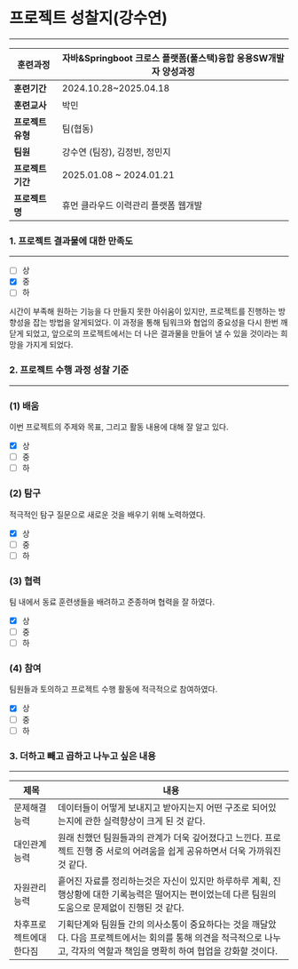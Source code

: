 # 프로젝트 성찰지(강수연)

---

| **훈련과정** | 자바&Springboot 크로스 플랫폼(풀스택)융합 응용SW개발자 양성과정 |
| --- | --- |
| **훈련기간** | 2024.10.28~2025.04.18 |
| **훈련교사** | 박민 |
| **프로젝트 유형** | 팀(협동) |
| **팀원** | 강수연 (팀장), 김정빈, 정민지 |
| **프로젝트 기간** | 2025.01.08 ~ 2024.01.21 |
| **프로젝트명** | 휴먼 클라우드 이력관리 플랫폼 웹개발 |

### 1. 프로젝트 결과물에 대한 만족도

---

- [ ]  상
- [x]  중
- [ ]  하

시간이 부족해 원하는 기능을 다 만들지 못한 아쉬움이 있지만, 프로젝트를 진행하는 방향성을 잡는 방법을 알게되었다. 
이 과정을 통해 팀워크와 협업의 중요성을 다시 한번 깨닫게 되었고, 앞으로의 프로젝트에서는 더 나은 결과물을 만들어 낼 수 있을 것이라는 희망을 가지게 되었다. 

</aside>

### 2. 프로젝트 수행 과정 성찰 기준

---

### (1) 배움

이번 프로젝트의 주제와 목표, 그리고 활동 내용에 대해 잘 알고 있다.

- [x]  상
- [ ]  중
- [ ]  하

### (2) 탐구

적극적인 탐구 질문으로 새로운 것을 배우기 위해 노력하였다.

- [x]  상
- [ ]  중
- [ ]  하

### (3) 협력

팀 내에서 동료 훈련생들을 배려하고 준종하며 협력을 잘 하였다.

- [x]  상
- [ ]  중
- [ ]  하

### (4) 참여

팀원들과 토의하고 프로젝트 수행 활동에 적극적으로 참여하였다.

- [x]  상
- [ ]  중
- [ ]  하

### 3. 더하고 빼고 곱하고 나누고 싶은 내용

---

| 제목 | 내용 |
| --- | --- |
| 문제해결능력 | 데이터들이 어떻게 보내지고 받아지는지 어떤 구조로 되어있는지에 관한 실력향상이 크게 된 것 같다. |
| 대인관계능력 | 원래 친했던 팀원들과의 관계가 더욱 깊어졌다고 느낀다. 프로젝트 진행 중 서로의 어려움을 쉽게 공유하면서 더욱 가까워진 것 같다. |
| 자원관리능력 | 흩어진 자료를 정리하는것은 자신이 있지만 하루하루 계획, 진행상황에 대한 기록능력은 떨어지는 편이었는데 다른 팀원의 도움으로 문제없이 진행된 것 같다. |
| 차후프로젝트에대한다짐 | 기획단계와 팀원들 간의 의사소통이 중요하다는 것을 깨달았다. 다음 프로젝트에서는 회의를 통해 의견을 적극적으로 나누고, 각자의 역할과 책임을 명확히 하여 협업을 강화할 것이다. |
